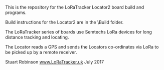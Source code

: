 This is the repository for the LoRaTracker Locator2 board build and programs. 

Build instructions for the Locator2 are in the \Build folder.

The LoRaTracker series of boards use Semtechs LoRa devices for long distance tracking and locating.

The Locator reads a GPS and sends the Locators co-ordinates via LoRa to be picked up by a remote receiver.

Stuart Robinson
www.LoRaTracker.uk
July 2017
